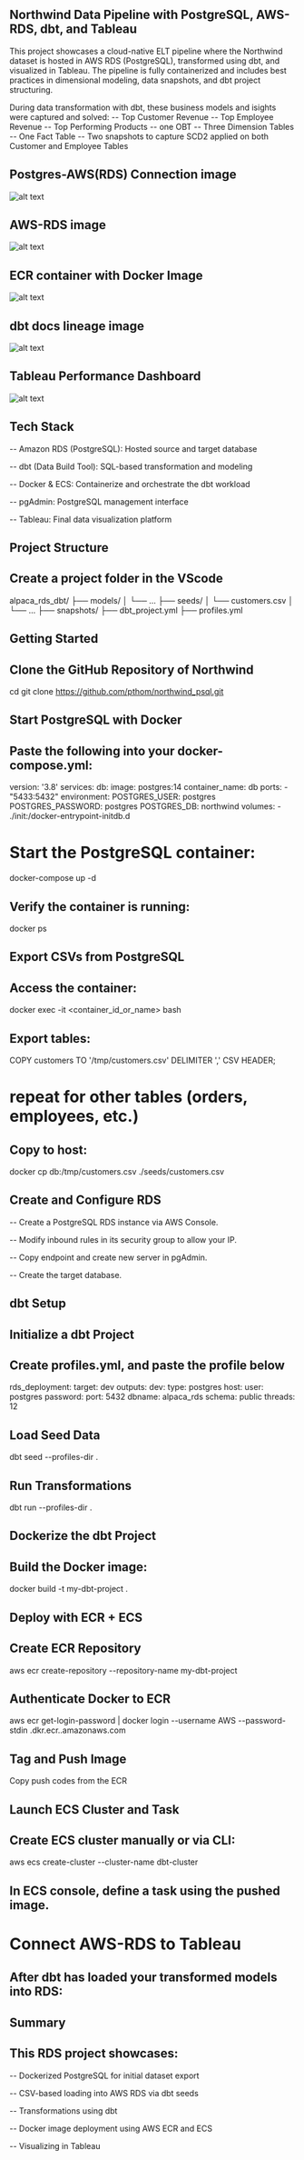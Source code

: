 ## Northwind Data Pipeline with PostgreSQL, AWS-RDS, dbt, and Tableau

This project showcases a cloud-native ELT pipeline where the Northwind dataset is hosted in AWS RDS (PostgreSQL), transformed using dbt, and visualized in Tableau. The pipeline is fully containerized and includes best practices in dimensional modeling, data snapshots, and dbt project structuring.

During data transformation with dbt, these business models and isights were captured and solved:
-- Top Customer Revenue
-- Top Employee Revenue
-- Top Performing Products
-- one OBT
-- Three Dimension Tables
-- One Fact Table
-- Two snapshots to capture SCD2 applied on both Customer and Employee Tables

## Postgres-AWS(RDS) Connection image
![alt text](image.png)

## AWS-RDS image
![alt text](image-3.png)

## ECR container with Docker Image
![alt text](image-2.png)

## dbt docs lineage image
![alt text](image-4.png)

## Tableau Performance Dashboard
![alt text](image-3.png)



## Tech Stack
-- Amazon RDS (PostgreSQL): Hosted source and target database

-- dbt (Data Build Tool): SQL-based transformation and modeling

-- Docker & ECS: Containerize and orchestrate the dbt workload

-- pgAdmin: PostgreSQL management interface

-- Tableau: Final data visualization platform

## Project Structure
## Create a project folder in the VScode 
alpaca_rds_dbt/
├── models/
│   └── ...
├── seeds/
│   └── customers.csv
│   └── ...
├── snapshots/
├── dbt_project.yml
├── profiles.yml

## Getting Started
## Clone the GitHub Repository of Northwind 

cd <project-folder>
git clone https://github.com/pthom/northwind_psql.git

## Start PostgreSQL with Docker
## Paste the following into your docker-compose.yml:
version: '3.8'
services:
  db:
    image: postgres:14
    container_name: db
    ports:
      - "5433:5432"
    environment:
      POSTGRES_USER: postgres
      POSTGRES_PASSWORD: postgres
      POSTGRES_DB: northwind
    volumes:
      - ./init:/docker-entrypoint-initdb.d

# Start the PostgreSQL container:
docker-compose up -d

## Verify the container is running:
docker ps

## Export CSVs from PostgreSQL
## Access the container:
docker exec -it <container_id_or_name> bash


## Export tables:
COPY customers TO '/tmp/customers.csv' DELIMITER ',' CSV HEADER;
# repeat for other tables (orders, employees, etc.)

## Copy to host:
docker cp db:/tmp/customers.csv ./seeds/customers.csv

## Create and Configure RDS

-- Create a PostgreSQL RDS instance via AWS Console.

-- Modify inbound rules in its security group to allow your IP.

-- Copy endpoint and create new server in pgAdmin.

-- Create the target database.


## dbt Setup
## Initialize a dbt Project
## Create profiles.yml, and paste the profile below
rds_deployment:
  target: dev
  outputs:
    dev:
      type: postgres
      host: <your-rds-endpoint>
      user: postgres
      password: <your-password>
      port: 5432
      dbname: alpaca_rds
      schema: public
      threads: 12

## Load Seed Data
dbt seed --profiles-dir .


## Run Transformations
dbt run --profiles-dir .

## Dockerize the dbt Project
## Build the Docker image:
docker build -t my-dbt-project .


## Deploy with ECR + ECS
## Create ECR Repository
aws ecr create-repository --repository-name my-dbt-project

## Authenticate Docker to ECR
aws ecr get-login-password | docker login --username AWS --password-stdin <your-aws-id>.dkr.ecr.<region>.amazonaws.com


## Tag and Push Image
Copy push codes from the ECR


## Launch ECS Cluster and Task 
## Create ECS cluster manually or via CLI:
aws ecs create-cluster --cluster-name dbt-cluster

## In ECS console, define a task using the pushed image.

# Connect AWS-RDS to Tableau
## After dbt has loaded your transformed models into RDS:


## Summary
## This RDS project showcases:

-- Dockerized PostgreSQL for initial dataset export

-- CSV-based loading into AWS RDS via dbt seeds

-- Transformations using dbt

-- Docker image deployment using AWS ECR and ECS 

-- Visualizing in Tableau